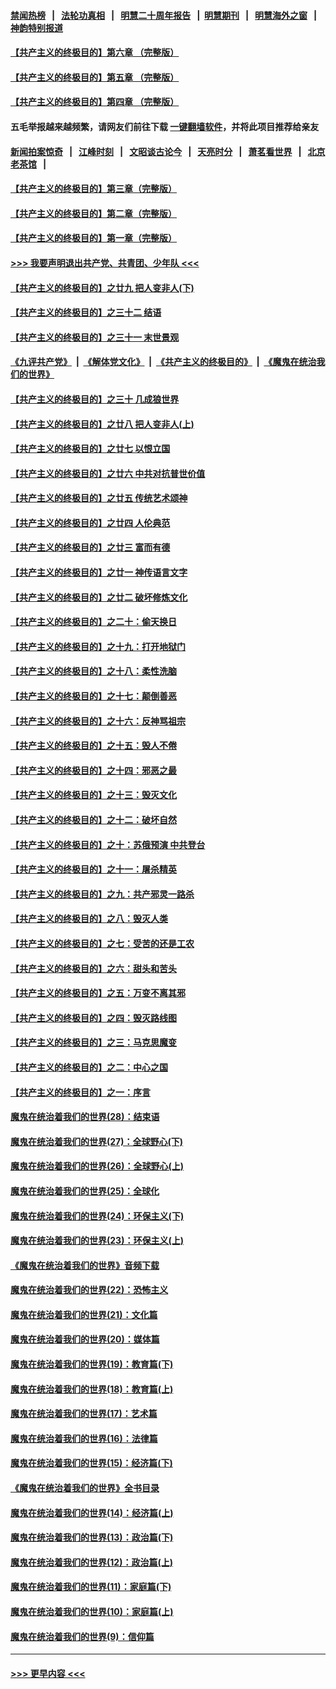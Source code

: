 #### [禁闻热榜](热点新闻.md?=0)  &nbsp;&nbsp;|&nbsp;&nbsp; [法轮功真相](https://github.com/gfw-breaker/truth/blob/master/README.md?=0) &nbsp;&nbsp;|&nbsp;&nbsp; [明慧二十周年报告](https://github.com/gfw-breaker/mh-reports/blob/master/README.md?=0) &nbsp;&nbsp;|&nbsp;&nbsp;[明慧期刊](https://github.com/gfw-breaker/mh-qikan) &nbsp;&nbsp;|&nbsp;&nbsp; [明慧海外之窗](https://github.com/gfw-breaker/mh-news/blob/master/README.md?=0) &nbsp;&nbsp;|&nbsp;&nbsp; [神韵特别报道](https://github.com/gfw-breaker/mh-news/blob/master/shenyun.md?=0)
#### [【共产主义的终极目的】第六章 （完整版）](../pages/nsc422/n11428913.md?t=03092103) 
#### [【共产主义的终极目的】第五章 （完整版）](../pages/nsc422/n11428912.md?t=03092103) 
#### [【共产主义的终极目的】第四章 （完整版）](../pages/nsc422/n11428907.md?t=03092103) 
#### 五毛举报越来越频繁，请网友们前往下载 [一键翻墙软件](https://github.com/gfw-breaker/ssr-accounts)，并将此项目推荐给亲友
#### [新闻拍案惊奇](https://github.com/gfw-breaker/banned-news/blob/master/pages/link4.md) &nbsp;&nbsp;|&nbsp;&nbsp; [江峰时刻](https://github.com/gfw-breaker/banned-news/blob/master/pages/link4.md) &nbsp;&nbsp;|&nbsp;&nbsp; [文昭谈古论今](https://github.com/gfw-breaker/banned-news/blob/master/pages/link4.md) &nbsp;&nbsp;|&nbsp;&nbsp; [天亮时分](https://github.com/gfw-breaker/banned-news/blob/master/pages/link4.md) &nbsp;&nbsp;|&nbsp;&nbsp; [萧茗看世界](https://github.com/gfw-breaker/banned-news/blob/master/pages/link4.md) &nbsp;&nbsp;|&nbsp;&nbsp; [北京老茶馆](https://github.com/gfw-breaker/banned-news/blob/master/pages/link4.md) &nbsp;&nbsp;|&nbsp;&nbsp; 
#### [【共产主义的终极目的】第三章（完整版）](../pages/nsc422/n11428848.md?t=03092103) 
#### [【共产主义的终极目的】第二章（完整版）](../pages/nsc422/n11428831.md?t=03092103) 
#### [【共产主义的终极目的】第一章（完整版）](../pages/nsc422/n11417651.md?t=03092103) 
#### [>>> 我要声明退出共产党、共青团、少年队 <<<](https://github.com/begood0513/goodnews/blob/master/quit/letter.md) 
#### [【共产主义的终极目的】之廿九 把人变非人(下)](../pages/nsc422/n11344140.md?t=03092103) 
#### [【共产主义的终极目的】之三十二 结语](../pages/nsc422/n11360535.md?t=03092103) 
#### [【共产主义的终极目的】之三十一 末世景观](../pages/nsc422/n11351129.md?t=03092103) 
#### [《九评共产党》](https://github.com/begood0513/9ping.md/blob/master/README.md) &nbsp;|&nbsp; [《解体党文化》](../../../../jtdwh.md/blob/master/README.md)  &nbsp;|&nbsp; [《共产主义的终极目的》](../../../../gczydzjmd.md/blob/master/README.md) &nbsp;|&nbsp; [《魔鬼在统治我们的世界》](../../../../mgztzwmdsj.md/blob/master/README.md) 
#### [【共产主义的终极目的】之三十 几成狼世界](../pages/nsc422/n11348280.md?t=03092103) 
#### [【共产主义的终极目的】之廿八 把人变非人(上)](../pages/nsc422/n11340492.md?t=03092103) 
#### [【共产主义的终极目的】之廿七 以恨立国](../pages/nsc422/n11336944.md?t=03092103) 
#### [【共产主义的终极目的】之廿六 中共对抗普世价值](../pages/nsc422/n11324785.md?t=03092103) 
#### [【共产主义的终极目的】之廿五 传统艺术颂神](../pages/nsc422/n11296396.md?t=03092103) 
#### [【共产主义的终极目的】之廿四 人伦典范](../pages/nsc422/n11296397.md?t=03092103) 
#### [【共产主义的终极目的】之廿三 富而有德](../pages/nsc422/n11283598.md?t=03092103) 
#### [【共产主义的终极目的】之廿一 神传语言文字](../pages/nsc422/n11263265.md?t=03092103) 
#### [【共产主义的终极目的】之廿二 破坏修炼文化](../pages/nsc422/n11245728.md?t=03092103) 
#### [【共产主义的终极目的】之二十：偷天换日](../pages/nsc422/n11238846.md?t=03092103) 
#### [【共产主义的终极目的】之十九：打开地狱门](../pages/nsc422/n11206376.md?t=03092103) 
#### [【共产主义的终极目的】之十八：柔性洗脑](../pages/nsc422/n11199994.md?t=03092103) 
#### [【共产主义的终极目的】之十七：颠倒善恶](../pages/nsc422/n11179782.md?t=03092103) 
#### [【共产主义的终极目的】之十六：反神骂祖宗](../pages/nsc422/n11166798.md?t=03092103) 
#### [【共产主义的终极目的】之十五：毁人不倦](../pages/nsc422/n11166792.md?t=03092103) 
#### [【共产主义的终极目的】之十四：邪恶之最](../pages/nsc422/n11150249.md?t=03092103) 
#### [【共产主义的终极目的】之十三：毁灭文化](../pages/nsc422/n11135227.md?t=03092103) 
#### [【共产主义的终极目的】之十二：破坏自然](../pages/nsc422/n11135214.md?t=03092103) 
#### [【共产主义的终极目的】之十：苏俄预演 中共登台](../pages/nsc422/n11118424.md?t=03092103) 
#### [【共产主义的终极目的】之十一：屠杀精英](../pages/nsc422/n11118442.md?t=03092103) 
#### [【共产主义的终极目的】之九：共产邪灵一路杀](../pages/nsc422/n11114139.md?t=03092103) 
#### [【共产主义的终极目的】之八：毁灭人类](../pages/nsc422/n11108503.md?t=03092103) 
#### [【共产主义的终极目的】之七：受苦的还是工农](../pages/nsc422/n11101809.md?t=03092103) 
#### [【共产主义的终极目的】之六：甜头和苦头](../pages/nsc422/n11096971.md?t=03092103) 
#### [【共产主义的终极目的】之五：万变不离其邪](../pages/nsc422/n11091285.md?t=03092103) 
#### [【共产主义的终极目的】之四：毁灭路线图](../pages/nsc422/n11086284.md?t=03092103) 
#### [【共产主义的终极目的】之三：马克思魔变](../pages/nsc422/n11061941.md?t=03092103) 
#### [【共产主义的终极目的】之二：中心之国](../pages/nsc422/n11047728.md?t=03092103) 
#### [【共产主义的终极目的】之一：序言](../pages/nsc422/n11086077.md?t=03092103) 
#### [魔鬼在统治着我们的世界(28)：结束语](../pages/nsc422/n10936246.md?t=03092103) 
#### [魔鬼在统治着我们的世界(27)：全球野心(下)](../pages/nsc422/n10928319.md?t=03092103) 
#### [魔鬼在统治着我们的世界(26)：全球野心(上)](../pages/nsc422/n10900318.md?t=03092103) 
#### [魔鬼在统治着我们的世界(25)：全球化](../pages/nsc422/n10788205.md?t=03092103) 
#### [魔鬼在统治着我们的世界(24)：环保主义(下)](../pages/nsc422/n10695307.md?t=03092103) 
#### [魔鬼在统治着我们的世界(23)：环保主义(上)](../pages/nsc422/n10688613.md?t=03092103) 
#### [《魔鬼在统治着我们的世界》音频下载](../pages/nsc422/n10635553.md?t=03092103) 
#### [魔鬼在统治着我们的世界(22)：恐怖主义](../pages/nsc422/n10614727.md?t=03092103) 
#### [魔鬼在统治着我们的世界(21)：文化篇](../pages/nsc422/n10597706.md?t=03092103) 
#### [魔鬼在统治着我们的世界(20)：媒体篇](../pages/nsc422/n10586579.md?t=03092103) 
#### [魔鬼在统治着我们的世界(19)：教育篇(下)](../pages/nsc422/n10564808.md?t=03092103) 
#### [魔鬼在统治着我们的世界(18)：教育篇(上)](../pages/nsc422/n10526970.md?t=03092103) 
#### [魔鬼在统治着我们的世界(17)：艺术篇](../pages/nsc422/n10499093.md?t=03092103) 
#### [魔鬼在统治着我们的世界(16)：法律篇](../pages/nsc422/n10485969.md?t=03092103) 
#### [魔鬼在统治着我们的世界(15)：经济篇(下)](../pages/nsc422/n10469975.md?t=03092103) 
#### [《魔鬼在统治着我们的世界》全书目录](../pages/nsc422/n10464261.md?t=03092103) 
#### [魔鬼在统治着我们的世界(14)：经济篇(上)](../pages/nsc422/n10457370.md?t=03092103) 
#### [魔鬼在统治着我们的世界(13)：政治篇(下)](../pages/nsc422/n10448270.md?t=03092103) 
#### [魔鬼在统治着我们的世界(12)：政治篇(上)](../pages/nsc422/n10444576.md?t=03092103) 
#### [魔鬼在统治着我们的世界(11)：家庭篇(下)](../pages/nsc422/n10440961.md?t=03092103) 
#### [魔鬼在统治着我们的世界(10)：家庭篇(上)](../pages/nsc422/n10435448.md?t=03092103) 
#### [魔鬼在统治着我们的世界(9)：信仰篇](../pages/nsc422/n10432159.md?t=03092103) 

----
#### [ >>> 更早内容 <<< ](../indexes/nsc422-earlier.md)
